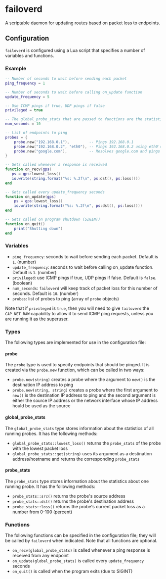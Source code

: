 # failoverd

A scriptable daemon for updating routes based on packet loss to endpoints.

## Configuration

`failoverd` is configured using a Lua script that specifies a number of variables and functions.

### Example

```lua
-- Number of seconds to wait before sending each packet
ping_frequency = 1

-- Number of seconds to wait before calling on_update function
update_frequency = 5

-- Use ICMP pings if true, UDP pings if false
privileged = true 

-- The global_probe_stats that are passed to functions are the statistics for the last num_seconds seconds
num_seconds = 10

-- List of endpoints to ping
probes = {
    probe.new("192.168.0.1"),         -- Pings 192.168.0.1
    probe.new("192.168.0.2", "eth0"), -- Pings 192.168.0.2 using eth0's address
    probe.new("google.com"),          -- Resolves google.com and pings its address
}

-- Gets called whenever a response is received
function on_recv(gps)
   ps = gps:lowest_loss()
   io.write(string.format("%s: %.2f\n", ps:dst(), ps:loss()))
end

-- Gets called every update_frequency seconds
function on_update(gps)
    ps = gps:lowest_loss()
    io.write(string.format("%s: %.2f\n", ps:dst(), ps:loss()))
end

-- Gets called on program shutdown (SIGINT)
function on_quit()
    print("Shutting down")
end
```

### Variables

* `ping_frequency`: seconds to wait before sending each packet. Default is `1`. (number)
* `update_frequency`: seconds to wait before calling on_update function. Default is `1`. (number)
* `privileged`: use ICMP pings if true, UDP pings if false. Default is `false`. (boolean)
* `num_seconds`: `failoverd` will keep track of packet loss for this number of seconds. Default is `10`. (number) 
* `probes`: list of probes to ping (array of `probe` objects)

Note that if `privileged` is `true`, then you will need to give `failoverd` the `CAP_NET_RAW` capability to allow it to send ICMP ping requests, unless you are running it as the superuser.

### Types

The following types are implemented for use in the configuration file:

#### probe

The `probe` type is used to specify endpoints that should be pinged. It is created via the `probe.new` function, which can be called in two ways:

* `probe.new(string)` creates a probe where the argument to `new()` is the destination IP address to ping
*  `probe.new(string, string)` creates a probe where the first argument to `new()` is the destination IP address to ping and the second argument is either the source IP address or the network interface whose IP address hould be used as the source

#### global_probe_stats

The `global_probe_stats` type stores information about the statistics of all running probes.
It has the following methods:

* `global_probe_stats::lowest_loss()` returns the `probe_stats` of the probe with the lowest packet loss
* `global_probe_stats::get(string)` uses its argument as a destination address/hostname and returns the corresponding `probe_stats`

#### probe_stats

The `probe_stats` type stores information about the statistics about one running probe.
It has the following methods:

* `probe_stats::src()` returns the probe's source address
* `probe_stats::dst()` returns the probe's destination address
* `probe_stats::loss()` returns the probe's current packet loss as a number from 0-100 (percent)

### Functions

The following functions can be specified in the configuration file; they will be called by `failoverd` when indicated. Note that all functions are optional.

* `on_recv(global_probe_stats)` is called whenever a ping response is received from any endpoint
* `on_update(global_probe_stats)` is called every `update_frequency` seconds
* `on_quit()` is called when the program exits (due to SIGINT)